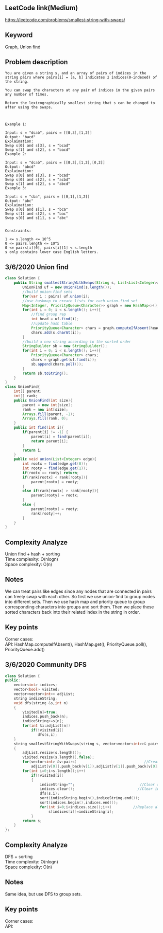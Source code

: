 ## LeetCode link(Medium)
https://leetcode.com/problems/smallest-string-with-swaps/

## Keyword
Graph, Union find

## Problem description
```
You are given a string s, and an array of pairs of indices in the string pairs where pairs[i] = [a, b] indicates 2 indices(0-indexed) of the string.

You can swap the characters at any pair of indices in the given pairs any number of times.

Return the lexicographically smallest string that s can be changed to after using the swaps.

 

Example 1:

Input: s = "dcab", pairs = [[0,3],[1,2]]
Output: "bacd"
Explaination: 
Swap s[0] and s[3], s = "bcad"
Swap s[1] and s[2], s = "bacd"
Example 2:

Input: s = "dcab", pairs = [[0,3],[1,2],[0,2]]
Output: "abcd"
Explaination: 
Swap s[0] and s[3], s = "bcad"
Swap s[0] and s[2], s = "acbd"
Swap s[1] and s[2], s = "abcd"
Example 3:

Input: s = "cba", pairs = [[0,1],[1,2]]
Output: "abc"
Explaination: 
Swap s[0] and s[1], s = "bca"
Swap s[1] and s[2], s = "bac"
Swap s[0] and s[1], s = "abc"
 

Constraints:

1 <= s.length <= 10^5
0 <= pairs.length <= 10^5
0 <= pairs[i][0], pairs[i][1] < s.length
s only contains lower case English letters.
```
## 3/6/2020 Union find

```java
class Solution {
    public String smallestStringWithSwaps(String s, List<List<Integer>> pairs) {
        UnionFind uf = new UnionFind(s.length());
        //build union-find sets
        for(var i : pairs) uf.union(i);
        //use hashmap to create lists for each union-find set
        Map<Integer, PriorityQueue<Character>> graph = new HashMap<>();
        for(int i = 0; i < s.length(); i++){
            //find group rep
            int head = uf.find(i);
            //update hash table
            PriorityQueue<Character> chars = graph.computeIfAbsent(head, (a) -> new PriorityQueue<Character>());
            chars.add(s.charAt(i));
        }
        //build a new string according to the sorted order
        StringBuilder sb = new StringBuilder();
        for(int i = 0; i < s.length(); i++){
            PriorityQueue<Character> chars;
            chars = graph.get(uf.find(i));
            sb.append(chars.poll());
        }
        return sb.toString();
    }
}
class UnionFind{
    int[] parent;
    int[] rank;
    public UnionFind(int size){
        parent = new int[size];
        rank = new int[size];
        Arrays.fill(parent, -1);
        Arrays.fill(rank, 0);
    }
    public int find(int i){
        if(parent[i] != -1) {
            parent[i] = find(parent[i]);
            return parent[i];
        }
        return i;
    }
    public void union(List<Integer> edge){
        int rootx = find(edge.get(0));
        int rooty = find(edge.get(1));
        if(rootx == rooty) return;
        if(rank[rootx] < rank[rooty]){
            parent[rootx] = rooty;
        }
        else if(rank[rootx] > rank[rooty]){
            parent[rooty] = rootx;
        }
        else {
            parent[rootx] = rooty;
            rank[rooty]++;
        }
    }
}
```

## Complexity Analyze
Union find + hash + sorting\
Time complexity: O(nlogn)\
Space complexity: O(n)

## Notes
We can treat pairs like edges since any nodes that are connected in pairs can freely swap with each other. So first we use union-find to group nodes into different sets. Then we use hash map and priority queue to group corresponding characters into groups and sort them. Then we place these sorted characters back into their related index in the string in order.

## Key points
Corner cases:\
API: HashMap.computeIfAbsent(), HashMap.get(), PriorityQueue.poll(), PriorityQueue.add()

## 3/6/2020 Community DFS

```C++
class Solution {
public:
    vector<int> indices;                                                 //Stores indices of same group.
    vector<bool> visited;
    vector<vector<int>> adjList;
    string indiceString;                                                 //Stores  string formed by indices in the same group.
    void dfs(string &s,int n)                                             //DFS to get all indices in same group.
    {
        visited[n]=true;
        indices.push_back(n);
        indiceString+=s[n];
        for(int &i:adjList[n])
            if(!visited[i])
               dfs(s,i);
    }
    string smallestStringWithSwaps(string s, vector<vector<int>>& pairs) 
    {
        adjList.resize(s.length());
        visited.resize(s.length(),false);
        for(vector<int> &v:pairs)                               //Create adjacency list using the indice pairs
            adjList[v[0]].push_back(v[1]),adjList[v[1]].push_back(v[0]);
        for(int i=0;i<s.length();i++)
            if(!visited[i])
            {
                indiceString="";                              //Clear string formed by one group of indices before finding next group.
                indices.clear();                             //Clear indices vector before finding another group.
                dfs(s,i);
                sort(indiceString.begin(),indiceString.end());                    //Sort the characters in the same group.
                sort(indices.begin(),indices.end());                                  //Sort the indices in the same group.            
                for(int i=0;i<indices.size();i++)          //Replace all the indices in the same group with the sorted characters.
                    s[indices[i]]=indiceString[i];
            }
        return s;
    }
};
```

## Complexity Analyze
DFS + sorting\
Time complexity: O(nlogn)\
Space complexity: O(n)

## Notes
Same idea, but use DFS to group sets.

## Key points
Corner cases:\
API: 